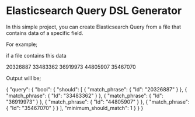 # Elasticsearch Query DSL Generator

In this simple project, you can create Elasticsearch Query from a file that contains data of a specific field.

For example;

if a file contains this data

20326887
33483362
36919973
44805907
35467070

Output will be;

{
  "query": {
    "bool": {
      "should": [
        {
          "match_phrase": {
            "Id": "20326887"
          }
        },
        {
          "match_phrase": {
            "Id": "33483362"
          }
        },
        {
          "match_phrase": {
            "Id": "36919973"
          }
        },
        {
          "match_phrase": {
            "Id": "44805907"
          }
        },
        {
          "match_phrase": {
            "Id": "35467070"
          }
        }
      ],
      "minimum_should_match": 1
    }
  }
}
